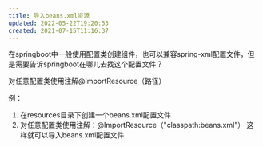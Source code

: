 ```yaml
---
title: 导入beans.xml资源
updated: 2022-05-22T19:20:53
created: 2021-07-15T11:16:37
---
```


在springboot中一般使用配置类创建组件，也可以兼容spring-xml配置文件，但是需要告诉springboot在哪儿去找这个配置文件？

对任意配置类使用注解@ImportResource（路径）

例：
1.  在resources目录下创建一个beans.xml配置文件
2.  对任意配置类使用注解：@ImportResource（"classpath:beans.xml"）
这样就可以导入beans.xml配置文件
